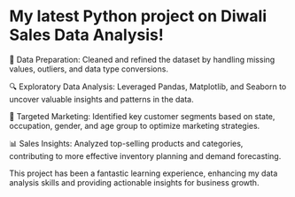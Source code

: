# My latest Python project on Diwali Sales Data Analysis!

🔧 Data Preparation: Cleaned and refined the dataset by handling missing values, outliers, and data type conversions.

🔍 Exploratory Data Analysis: Leveraged Pandas, Matplotlib, and Seaborn to uncover valuable insights and patterns in the data.

🎯 Targeted Marketing: Identified key customer segments based on state, occupation, gender, and age group to optimize marketing strategies.

📊 Sales Insights: Analyzed top-selling products and categories, contributing to more effective inventory planning and demand forecasting.

This project has been a fantastic learning experience, enhancing my data analysis skills and providing actionable insights for business growth.
